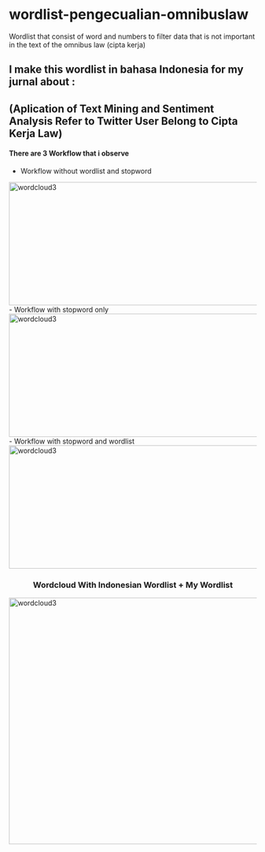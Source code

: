 # wordlist-pengecualian-omnibuslaw
Wordlist that consist of word and numbers to filter data that is not important in the text of the omnibus law (cipta kerja)

<h2 align="left">I make this wordlist in bahasa Indonesia for my jurnal about :</h2>
<h2 align="left">(Aplication of Text Mining and Sentiment Analysis Refer to Twitter User Belong to Cipta Kerja Law)</h2>

#### There are 3 Workflow that i observe
- Workflow without wordlist and stopword
<img src="https://github.com/asamarsal/wordlist-pengecualian-omnibuslaw/blob/main/img/workflow1.png" alt="wordcloud3" width="880" height="250"/>
- Workflow with stopword only
<img src="https://github.com/asamarsal/wordlist-pengecualian-omnibuslaw/blob/main/img/workflow2.png" alt="wordcloud3" width="880" height="250"/>
- Workflow with stopword and wordlist
<img src="https://github.com/asamarsal/wordlist-pengecualian-omnibuslaw/blob/main/img/workflow3.png" alt="wordcloud3" width="880" height="250"/>

<h3 align="center">Wordcloud With Indonesian Wordlist + My Wordlist</h3>
<img src="https://github.com/asamarsal/wordlist-pengecualian-omnibuslaw/blob/main/img/Wordcloud3.PNG" alt="wordcloud3" width="880" height="500"/>
